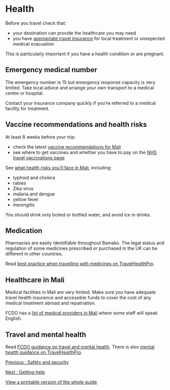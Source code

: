 # Health

Before you travel check that:

* your destination can provide the healthcare you may need
* you have [appropriate travel insurance](https://www.gov.uk/guidance/foreign-travel-insurance) for local treatment or unexpected medical evacuation

This is particularly important if you have a health condition or are pregnant.

## Emergency medical number

The emergency number is 15 but emergency response capacity is very limited. Take local advice and arrange your own transport to a medical centre or hospital.

Contact your insurance company quickly if you’re referred to a medical facility for treatment.

## Vaccine recommendations and health risks

At least 8 weeks before your trip:

* check the latest [vaccine recommendations for Mali](https://travelhealthpro.org.uk/country/140/mali#Vaccine_Recommendations)
* see where to get vaccines and whether you have to pay on the [NHS travel vaccinations page](https://www.nhs.uk/conditions/travel-vaccinations/)

See [what health risks you’ll face in Mali,](https://travelhealthpro.org.uk/country/140/mali) including:

* typhoid and cholera
* rabies
* Zika virus
* malaria and dengue
* yellow fever
* meningitis

You should drink only boiled or bottled water, and avoid ice in drinks.

## Medication

Pharmacies are easily identifiable throughout Bamako. The legal status and regulation of some medicines prescribed or purchased in the UK can be different in other countries.

Read [best practice when travelling with medicines on TravelHealthPro](https://travelhealthpro.org.uk/factsheet/43/medicines-abroad).

## Healthcare in Mali

Medical facilities in Mali are very limited. Make sure you have adequate travel health insurance and accessible funds to cover the cost of any medical treatment abroad and repatriation.

FCDO has a [list of medical providers in Mali](https://www.gov.uk/government/publications/mali-list-of-medical-facilities) where some staff will speak English.

## Travel and mental health

Read [FCDO guidance on travel and mental health](https://www.gov.uk/guidance/foreign-travel-advice-for-people-with-mental-health-issues). There is also [mental health guidance on TravelHealthPro](https://travelhealthpro.org.uk/factsheet/85/travelling-with-mental-health-conditions).

[Previous
:
Safety and security](/foreign-travel-advice/mali/safety-and-security)

[Next
:
Getting help](/foreign-travel-advice/mali/getting-help)

[View a printable version of the whole guide](/foreign-travel-advice/mali/print)